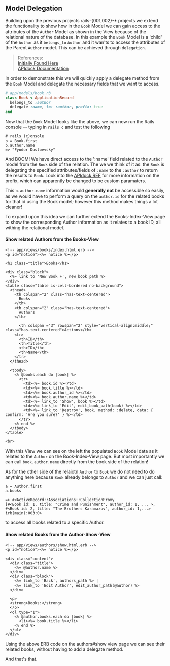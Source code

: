 
Model Delegation
-----
Building upon the previous projects rails-{001,002}-* projects we extend the functionality to show how in the `Book` Model we can gain access to the
attributes of the `Author` Model as shown in the View because of the relational nature of the database. In this example the `Book` Model is a 'child' of the `Author` as it `belongs_to` `Author` and it wan'ts to access the attributes of the Parent `Author` model. This can be achieved through `delegation`.

> References:   
> [Initially Found Here](https://stackoverflow.com/questions/21201407/how-can-i-take-the-result-of-a-selection-from-a-list-and-put-it-into-another-tab)   
> [APIdock Documentation](https://apidock.com/rails/Module/delegate)  

In order to demonstrate this we will quickly apply a delegate method from the `Book` Model and delegate the necessary fields that we want to access.

``` ruby
# app/models/book.rb
class Book < ApplicationRecord
  belongs_to :author
  delegate :name, to: :author, prefix: true
end
```

Now that the `Book` Model looks like the above, we can now run the Rails console -- typing in `rails c` and test the following 
``` irb
# rails (c)onsole
b = Book.first
b.author.name
=> "Fyodor Dostoevsky"
```
And BOOM! We have direct access to the ':name' field related to the `Author` model from the `Book` side of the relation. The we we think of it as: the `Book` is delegating the specified attributes/fields of `:name` to the `:author` to return the results to `Book`. Look into the [APIdock REF](https://apidock.com/rails/Module/delegate) for more information on the prefix, which can apparently be changed to be custom paramaters.

This `b.author.name` information would **generally not** be accessible so easily, as we would have to perform a query on the `author.id` for the related books for that id using the Book model; however this method makes things a lot cleaner!

To expand upon this idea we can further extend the Books-Index-View page to show the corresponding Author information as it relates to a book ID, all withing
the relational model.

#### Show related Authors from the Books-View
```erb
<!-- app/views/books/index.html.erb -->
<p id="notice"><%= notice %></p>

<h1 class="title">Books</h1>

<div class="block">
  <%= link_to 'New Book +', new_book_path %>
</div>
<table class="table is-cell-bordered no-background">
  <thead>
    <th colspan="2" class="has-text-centered">
      Books
    </th>
    <th colspan="2" class="has-text-centered">
      Authors
    </th>

      <th colspan ="3" rowspan="2" style="vertical-align:middle;" class="has-text-centered">Actions</th>
    <tr>
      <th>ID</th>
      <th>Title</th>
      <th>ID</th>
      <th>Name</th>
    </tr>
  </thead>

  <tbody>
    <% @books.each do |book| %>
      <tr>
        <td><%= book.id %></td>
        <td><%= book.title %></td>
        <td><%= book.author_id %></td>
        <td><%= book.author.name %></td>
        <td><%= link_to 'Show', book %></td>
        <td><%= link_to 'Edit', edit_book_path(book) %></td>
        <td><%= link_to 'Destroy', book, method: :delete, data: { confirm: 'Are you sure?' } %></td>
      </tr>
    <% end %>
  </tbody>
</table>

<br>
```
With this View we can see on the left the populated `Book` Model data as it relates to the `Author` on the Book-Index-View page. But most importantly we can call
`book.author.name` directly from the book side of the relation!

As for the other side of the relaiotn `Author` to `Book` we do not need to do anything here because `Book` already belongs to `Author` and we can just call:

```irb
a = Author.first
a.books

=> #<ActiveRecord::Associations::CollectionProxy 
[#<Book id: 1, title: "Crime and Punishment", author_id: 1, ... >,
#<Book id: 2, title: "The Brothers Karamazov", author_id: 1,...>
irb(main):003:0>
```
to access all books related to a specific Author.

#### Show related Books from the Author-Show-View

```erb
<!-- app/views/authors/show.html.erb -->
<p id="notice"><%= notice %></p>

<div class="content">
  <div class="title">
    <%= @author.name %>
  </div>
  <div class="block">
    <%= link_to 'Back', authors_path %> |
    <%= link_to 'Edit Author', edit_author_path(@author) %> 
  </div>

  <p>
  <strong>Books:</strong>
  </p>
  <ol type="1">
    <% @author.books.each do |book| %>
      <li><%= book.title %></li>
    <% end %>
  </ol>
</div>
```
Using the above ERB code on the authors#show view page we can see their related books, without having to add a delegate method.

And that's that.
